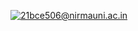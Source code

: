 [![<21bce506@nirmauni.ac.in>](https://circleci.com/gh/<21bce506@nirmauni.ac.in>/<Assignments_SSW567>.svg?style=svg)](https://app.circleci.com/pipelines/github/<21bce506@nirmauni.ac.in>/<Assignments_SSW567>?branch=main&filter=all)
